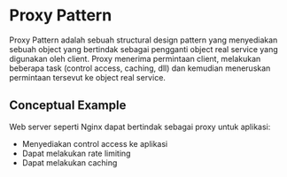 # Proxy Pattern

Proxy Pattern adalah sebuah structural design pattern yang menyediakan sebuah object yang bertindak sebagai pengganti object real service yang digunakan oleh client. Proxy menerima permintaan client, melakukan beberapa task (control access, caching, dll) dan kemudian meneruskan permintaan tersevut ke object real service.

## Conceptual Example

Web server seperti Nginx dapat bertindak sebagai proxy untuk aplikasi:

- Menyediakan control access ke aplikasi
- Dapat melakukan rate limiting
- Dapat melakukan caching
